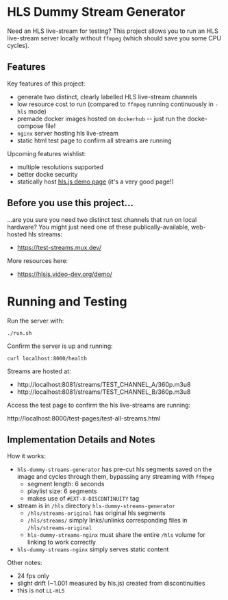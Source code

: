 # HLS Dummy Stream Generator

Need an HLS live-stream for testing?  This project allows you to run an HLS live-stream server locally without `ffmpeg` (which should save you some CPU cycles).


## Features

Key features of this project:
- generate two distinct, clearly labelled HLS live-stream channels
- low resource cost to run (compared to `ffmpeg` running continuously in `-hls` mode)
- premade docker images hosted on `dockerhub` -- just run the docke-compose file!
- `nginx` server hosting hls live-stream
- static html test page to confirm all streams are running

Upcoming features wishlist:
- multiple resolutions supported
- better docke security
- statically host [hls.js demo page](https://hlsjs.video-dev.org/demo/) (it's a very good page!)


## Before you use this project...

...are you sure you need two distinct test channels that run on local hardware?  You might just need one of these publically-available, web-hosted hls streams:
- https://test-streams.mux.dev/


More resources here:
- https://hlsjs.video-dev.org/demo/


# Running and Testing

Run the server with:
```
./run.sh
```

Confirm the server is up and running:
```
curl localhost:8000/health
```

Streams are hosted at:
- http://localhost:8081/streams/TEST_CHANNEL_A/360p.m3u8
- http://localhost:8081/streams/TEST_CHANNEL_B/360p.m3u8

Access the test page to confirm the hls live-streams are running:

http://localhost:8000/test-pages/test-all-streams.html


## Implementation Details and Notes

How it works:
- `hls-dummy-streams-generator` has pre-cut hls segments saved on the image and cycles through them, bypassing any streaming with `ffmpeg`
  - segment length: 6 seconds
  - playlist size: 6 segments
  - makes use of `#EXT-X-DISCONTINUITY` tag
- stream is in `/hls` directory `hls-dummy-streams-generator`
  - `/hls/streams-original` has original hls segments
  - `/hls/streams/` simply links/unlinks corresponding files in `/hls/streams-original`
  - `hls-dummy-streams-nginx` must share the entire `/hls` volume for linking to work correctly
- `hls-dummy-streams-nginx` simply serves static content

Other notes:
- 24 fps only
- slight drift (~1.001 measured by hls.js) created from discontinuities
- this is not `LL-HLS`
